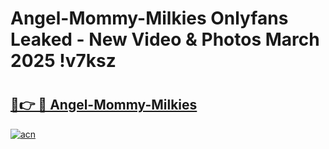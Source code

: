 # Angel-Mommy-Milkies Onlyfans Leaked - New Video & Photos March 2025 !v7ksz

# <h2><a href="https://vqeyzh.iuczelnia.edu.pl?title=Angel-Mommy-Milkies&ref=v7ksz">🔗👉 🔴 Angel-Mommy-Milkies</a></h2>

[![acn](https://github.com/user-attachments/assets/0f9c940e-d8b0-45ae-aac7-cd30a18b3e1c)](https://vqeyzh.iuczelnia.edu.pl?title=Angel-Mommy-Milkies&ref=v7ksz)

